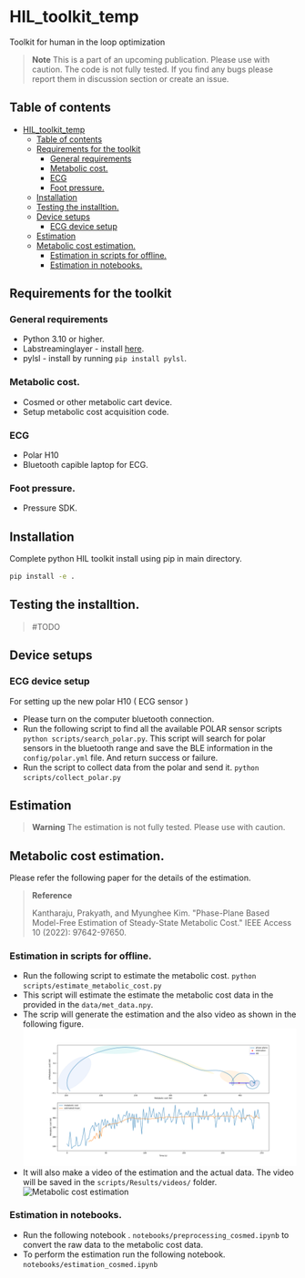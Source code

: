 # HIL_toolkit_temp
Toolkit for human in the loop optimization

> **Note**
> This is a part of an upcoming publication. Please use with caution.
> The code is not fully tested. If you find any bugs please report them in discussion section or create an issue.


## Table of contents
- [HIL\_toolkit\_temp](#hil_toolkit_temp)
  - [Table of contents](#table-of-contents)
  - [Requirements for the toolkit](#requirements-for-the-toolkit)
    - [General requirements](#general-requirements)
    - [Metabolic cost.](#metabolic-cost)
    - [ECG](#ecg)
    - [Foot pressure.](#foot-pressure)
  - [Installation](#installation)
  - [Testing the installtion.](#testing-the-installtion)
  - [Device setups](#device-setups)
    - [ECG device setup](#ecg-device-setup)
  - [Estimation](#estimation)
  - [Metabolic cost estimation.](#metabolic-cost-estimation)
    - [Estimation in scripts for offline.](#estimation-in-scripts-for-offline)
    - [Estimation in notebooks.](#estimation-in-notebooks)


## Requirements for the toolkit

### General requirements
- Python 3.10 or higher.
- Labstreaminglayer - install [here](https://github.com/sccn/liblsl/releases). 
- pylsl - install by running `pip install pylsl`.

### Metabolic cost.
- Cosmed or other metabolic cart device.
- Setup metabolic cost acquisition code.

### ECG
- Polar H10
- Bluetooth capible laptop for ECG.

### Foot pressure.
- Pressure SDK.


## Installation
Complete python HIL toolkit install using pip in main directory.
```bash
pip install -e .
```

## Testing the installtion.
>#TODO

## Device setups
### ECG device setup
For setting up the new polar H10 ( ECG sensor )
- Please turn on the computer bluetooth connection.
- Run the following script to find all the available POLAR sensor scripts `python scripts/search_polar.py`. This script will search for polar sensors in the bluetooth range and save the BLE information in the `config/polar.yml` file. And return success or failure.
- Run the script to collect data from the polar and send it. `python scripts/collect_polar.py`


## Estimation

> **Warning**
> The estimation is not fully tested. Please use with caution.

## Metabolic cost estimation.

Please refer the following paper for the details of the estimation. 
> **Reference**
> 
> Kantharaju, Prakyath, and Myunghee Kim. "Phase-Plane Based Model-Free Estimation of Steady-State Metabolic Cost." IEEE Access 10 (2022): 97642-97650.
### Estimation in scripts for offline.
- Run the following script to estimate the metabolic cost. `python scripts/estimate_metabolic_cost.py`
- This script will estimate the estimate the metabolic cost data in the provided in the `data/met_data.npy`.
- The scrip will generate the estimation and the also video as shown in the following figure.
![Metabolic cost estimation](scripts/Results/figures/metabolic_cost_estimation.png)
- It will also make a video of the estimation and the actual data. The video will be saved in the `scripts/Results/videos/` folder.
![Metabolic cost estimation](scripts/Results/videos/metabolic_cost_estimation.gif)

### Estimation in notebooks.
- Run the following notebook . `notebooks/preprocessing_cosmed.ipynb` to convert the raw data to the metabolic cost data.
- To perform the estimation run the following notebook. `notebooks/estimation_cosmed.ipynb`